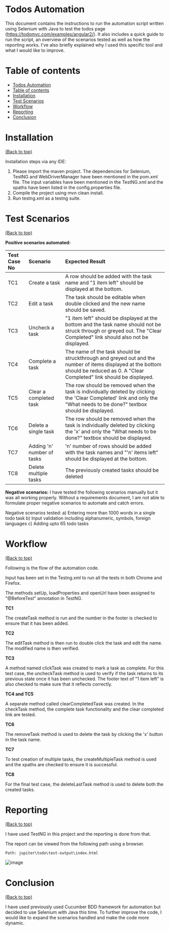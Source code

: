 # Todos Automation

This document contains the instructions to run the automation script written using Selenium with Java to test the todos page (https://todomvc.com/examples/angular2/). It also includes a quick guide to run the script, an overview of the scenarios tested as well as how the reporting works. I've also briefly explained why I used this specific tool and what I would like to improve. 

# Table of contents
- [Todos Automation](#todos-automation)
- [Table of contents](#table-of-contents)
- [Installation](#installation)
- [Test Scenarios](#test-scenarios)
- [Workflow](#workflow)
- [Reporting](#reporting)
- [Conclusion](#conclusion)

# Installation
[(Back to top)](#table-of-contents)

Installation steps via any IDE: 

1. Please import the maven project. The dependencies for Selenium, TestNG and WebDriverManager have been mentioned in the pom.xml file. The input variables have been mentioned in the TestNG.xml and the xpaths have been listed in the config.properties file. 
2. Compile the project using mvn clean install.
3. Run testng.xml as a testng suite.

# Test Scenarios
[(Back to top)](#table-of-contents)

**Positive scenarios automated:**

| Test Case No | Scenario | Expected Result |
| :------------- |:-------------| :-----|
| TC1 | Create a task | A row should be added with the task name and "1 item left" should be displayed at the bottom. |
| TC2 | Edit a task | The task should be editable when double clicked and the new name should be saved. |
| TC3 | Uncheck a task  | "1 item left" should be displayed at the bottom and the task name should not be struck through or greyed out. The "Clear Completed" link should also not be displayed. |
| TC4 | Complete a task | The name of the task should be struckthrough and greyed out and the number of items displayed at the bottom should be reduced as 0. A "Clear Completed" link should be displayed. |
| TC5 | Clear a completed task | The row should be removed when the task is individually deleted by clicking the 'Clear Completed' link and only the "What needs to be done?" textbox should be displayed. |
| TC6 | Delete a single task | The row should be removed when the task is individually deleted by clicking the 'x' and only the "What needs to be done?" textbox should be displayed. |
| TC7 | Adding 'n' number of tasks | 'n' number of rows should be added with the task names and "'n' items left" should be displayed at the bottom. |
| TC8 | Delete multiple tasks | The previously created tasks should be deleted |

**Negative scenarios:** 
I have tested the following scenarios manually but it was all working properly. Without a requirements document, I am not able to formulate proper negative scenarios to automate and catch errors. 

Negative scenarios tested:
a) Entering more than 1000 words in a single todo task
b) Input validation including alphanumeric, symbols, foreign languages
c) Adding upto 65 todo tasks

# Workflow
[(Back to top)](#table-of-contents)

Following is the flow of the automation code. 

Input has been set in the Testng.xml to run all the tests in both Chrome and Firefox.

The methods setUp, loadProperties and openUrl have been assigned to "@BeforeTest" annotation in TestNG.

**TC1**

The createTask method is run and the number in the footer is checked to ensure that it has been added. 

**TC2**

The editTask method is then run to double click the task and edit the name. The modified name is then verified.
 
**TC3**
 
A method named clickTask was created to mark a task as complete.
For this test case, the uncheckTask method is used to verify if the task returns to its previous state once it has been unchecked. The footer text of "1 item left" is also checked to make sure that it reflects correctly.

**TC4 and TC5**

 A separate method called clearCompletedTask was created. In the checkTask method, the complete task functionality and the clear completed link are tested.

**TC6**

The removeTask method is used to delete the task by clicking the 'x' button in the task name.

**TC7**

To test creation of multiple tasks, the createMultipleTask method is used and the xpaths are checked to ensure it is successful. 

**TC8**

For the final test case, the deleteLastTask method is used to delete both the created tasks. 

# Reporting
[(Back to top)](#table-of-contents)

I have used TestNG in this project and the reporting is done from that. 

The report can be viewed from the following path using a browser.

```Path: jupiter\todo\test-output\index.html```

![image](https://user-images.githubusercontent.com/85895792/125159429-e6e35680-e194-11eb-854b-e22fcac2c9e6.png)

# Conclusion
[(Back to top)](#table-of-contents)

I have used previously used Cucumber BDD framework for automation but decided to use Selenium with Java this time. To further improve the code, I would like to expand the scenarios handled and make the code more dynamic. 
